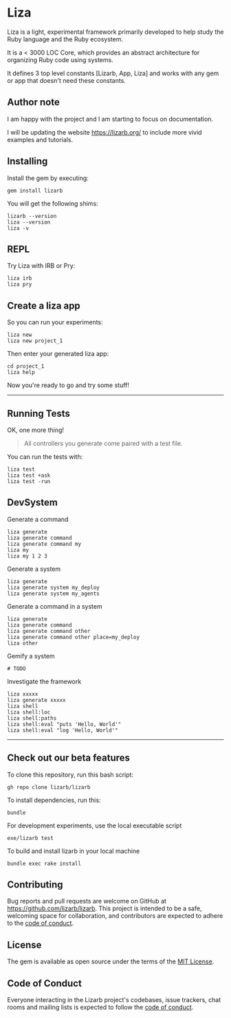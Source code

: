 # Liza

Liza is a light, experimental framework primarily developed to help study the Ruby language and the Ruby ecosystem.

It is a < 3000 LOC Core, which provides an abstract architecture for organizing Ruby code using systems.

It defines 3 top level constants [Lizarb, App, Liza] and works with any gem or app that doesn't need these constants.

## Author note

I am happy with the project and I am starting to focus on documentation.

I will be updating the website https://lizarb.org/ to include more vivid examples and tutorials.

## Installing

Install the gem by executing:

    gem install lizarb

You will get the following shims:

    lizarb --version
    liza --version
    liza -v

## REPL

Try Liza with IRB or Pry:

    liza irb
    liza pry

## Create a liza app

So you can run your experiments:

    liza new
    liza new project_1

Then enter your generated liza app:

    cd project_1
    liza help

Now you're ready to go and try some stuff!

---

## Running Tests

OK, one more thing!

> All controllers you generate come paired with a test file.

You can run the tests with:

    liza test
    liza test +ask
    liza test -run

## DevSystem

Generate a command

    liza generate
    liza generate command
    liza generate command my
    liza my
    liza my 1 2 3

Generate a system

    liza generate
    liza generate system my_deploy
    liza generate system my_agents

Generate a command in a system

    liza generate
    liza generate command
    liza generate command other
    liza generate command other place=my_deploy
    liza other

Gemify a system

    # TODO

Investigate the framework

    liza xxxxx
    liza generate xxxxx
    liza shell
    liza shell:loc
    liza shell:paths
    liza shell:eval "puts 'Hello, World'"
    liza shell:eval "log 'Hello, World'" 

---

## Check out our beta features

To clone this repository, run this bash script:

    gh repo clone lizarb/lizarb

To install dependencies, run this:

    bundle

For development experiments, use the local executable script

    exe/lizarb test

To build and install lizarb in your local machine

    bundle exec rake install

<!--
For systems in development, see [README_SYSTEMS.md](https://github.com/lizarb/lizarb/blob/master/README_SYSTEMS.md).

## Release

To release a new version, update the version number in `version.rb`, and then run `bundle exec rake release`, which will create a git tag for the version, push git commits and the created tag, and push the `.gem` file to [rubygems.org](https://rubygems.org).
-->
## Contributing

Bug reports and pull requests are welcome on GitHub at https://github.com/lizarb/lizarb. This project is intended to be a safe, welcoming space for collaboration, and contributors are expected to adhere to the [code of conduct](https://github.com/lizarb/lizarb/blob/master/CODE_OF_CONDUCT.md).

## License

The gem is available as open source under the terms of the [MIT License](https://opensource.org/licenses/MIT).

## Code of Conduct

Everyone interacting in the Lizarb project's codebases, issue trackers, chat rooms and mailing lists is expected to follow the [code of conduct](https://github.com/lizarb/lizarb/blob/master/CODE_OF_CONDUCT.md).
